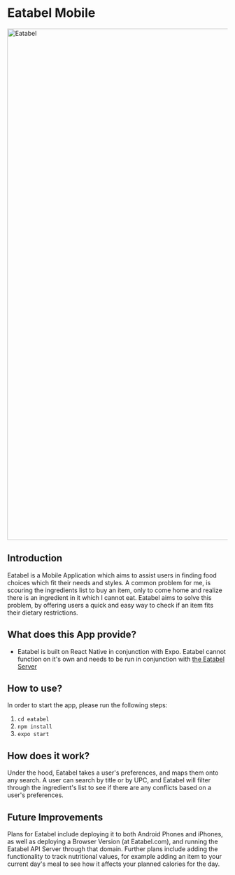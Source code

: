 # Eatabel Mobile

<img width="1166" alt="Eatabel" src="https://user-images.githubusercontent.com/34781793/129108825-663f1c18-448d-46f1-8f3e-bf75b295f1e6.jpg">

## Introduction

Eatabel is a Mobile Application which aims to assist users in finding food choices which fit their needs and styles. A common problem for me, is scouring the ingredients list to buy an item, only to come home and realize there is an ingredient in it which I cannot eat. Eatabel aims to solve this problem, by offering users a quick and easy way to check if an item fits their dietary restrictions.

## What does this App provide?

- Eatabel is built on React Native in conjunction with Expo. Eatabel cannot function on it's own and needs to be run in conjunction with <a href="https://github.com/Eatabel/EatabelServer">the Eatabel Server</a>


## How to use?

In order to start the app, please run the following steps:

1. `cd eatabel`
2. `npm install`
3. `expo start`

## How does it work?

Under the hood, Eatabel takes a user's preferences, and maps them onto any search. A user can search by title or by UPC, and Eatabel will filter through the ingredient's list to see if there are any conflicts based on a user's preferences.

## Future Improvements
Plans for Eatabel include deploying it to both Android Phones and iPhones, as well as deploying a Browser Version (at Eatabel.com), and running the Eatabel API Server through that domain. Further plans include adding the functionality to track nutritional values, for example adding an item to your current day's meal to see how it affects your planned calories for the day.
